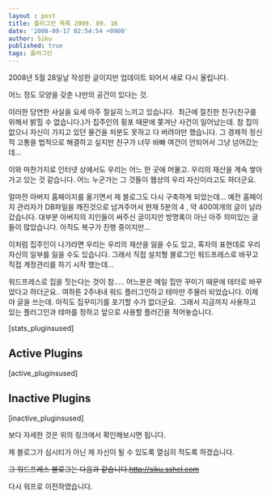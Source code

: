 ```yaml
---
layout : post
title: 플러그인 목록 2009. 09. 16
date: '2008-09-17 02:54:54 +0900'
author: Siku
published: true
tags: 플러그인
---
```

2008년 5월 28일날 작성한 글이지만 업데이트 되어서 새로 다시 올립니다.

어느 정도 모양을 갖춘 나만의 공간이 있다는 것.

이러한 당연한 사실을 요세 아주 절실히 느끼고 있습니다.  최근에 절친한 친구(친구를 위해서 밝힐 수 없습니다.)가 집주인의 횡포 때문에 쫒겨난 사건이 일어났는데. 참 집이 없으니 자신이 가지고 있던 물건을 처분도 못하고 다 버려야만 했습니다. 그 경제적 정신적 고통을 법적으로 해결하고 싶지만 친구가 너무 바빠 여건이 안되어서 그냥 넘어갔는데…

이와 마찬가지로 인터넷 상에서도 우리는 어느 한 곳에 머물고. 우리의 재산을 계속 쌓아가고 있는 것 같습니다. 어느 누군가는 그 것들이 웹상의 우리 자신이라고도 하더군요.

얼마전 아버지 홈페이지를 옮기면서 제 블로그도 다시 구축하게 되었는데… 예전 홈페이지 관리자가 DB파일을 깨진것으로 넘겨주어서 현재 5분의 4 , 약 400여개의 글이 날라갔습니다. 대부분 아버지의 지인들이 써주신 글이지만 방명록이 아닌 아주 의미있는 글들이 많았습니다. 아직도 복구가 진행 중이지만…

이처럼 집주인이 나가라면 우리는 우리의 재산을 잃을 수도 있고, 혹자의 표현데로 우리 자신의 일부를 잃을 수도 있습니다. 그래서 직접 설치형 블로그인 워드프레스로 바꾸고 직접 계정관리를 하기 시작 했는데…

워드프레스로 집을 짓는다는 것이 참….. 어느분은 메일 집만 꾸미기 때문에 테터로 바꾸었다고 하더군요.. 여하튼 2주내내 워드 플러그인하고 테마만 주물러 되었습니다. 이제야 글을 쓰는데. 아직도 집꾸미기를 포기할 수가 없더군요.  그래서 지금까지 사용하고 있는 플러그인과 테마를 정하고 앞으로 사용할 플러긴을 적어놓습니다.

[stats_pluginsused]
<h2>Active Plugins</h2>
[active_pluginsused]
<h2>Inactive Plugins</h2>
[inactive_pluginsused]

보다 자세한 것은 위의 링크에서 확인해보시면 됩니다.

제 블로그가 심시티가 아닌 제 자신이 될 수 있도록 열심히 적도록 하겠습니다.

<span style="text-decoration: line-through;">그 워드프레스 블로그는 다음과 같습니다.http://siku.sshel.com</span>

다시 워프로 이전하였습니다.

